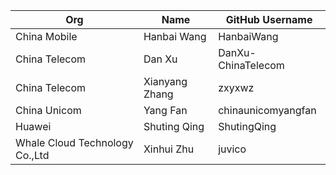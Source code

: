 | Org                    | Name                     | GitHub Username           |
| -----------------------| -------------------------|---------------------------|
| China Mobile | Hanbai Wang | HanbaiWang |
| China Telecom | Dan Xu | DanXu-ChinaTelecom |
| China Telecom | Xianyang Zhang | zxyxwz |
| China Unicom | Yang Fan | chinaunicomyangfan |
| Huawei | Shuting Qing | ShutingQing |
| Whale Cloud Technology Co.,Ltd | Xinhui Zhu| juvico|
